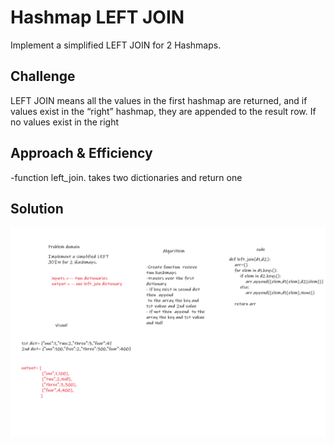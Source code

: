 # Hashmap LEFT JOIN
<!-- Short summary or background information -->
Implement a simplified LEFT JOIN for 2 Hashmaps.

## Challenge
<!-- Description of the challenge -->
LEFT JOIN means all the values in the first hashmap are returned, and if values exist in the “right” hashmap, they are appended to the result row. If no values exist in the right

## Approach & Efficiency
<!-- What approach did you take? Why? What is the Big O space/time for this approach? -->
-function left_join. takes two dictionaries and return one

## Solution
<!-- Embedded whiteboard image -->
<img src="/assets/ch33.png">
